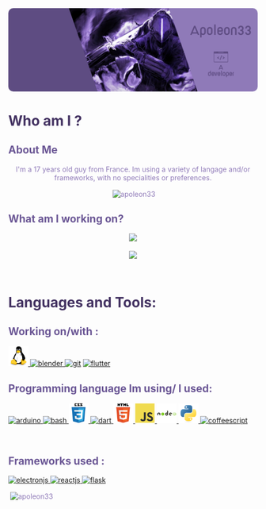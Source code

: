 <style>
    #banner{ border-radius: 10px; }

    h1{ color: #443362; }
    h2{ color:#6B5795; }

    p{ color: #8F7AB8; }

</style>

<img id="banner" src="https://raw.githubusercontent.com/apoleon33/apoleon33/main/assets/banner.png" alt="arduino" />

<br>

<h1>Who am I ?</h1>
<h2>About Me</h2>
<p align="center">
I'm a 17 years old guy from France. Im using a variety of langage and/or frameworks, with no specialities or preferences. 
</p>
<p align="center">&nbsp;<img align="center" src="https://github-readme-stats.vercel.app/api/top-langs/?username=apoleon33&layout=compact&theme=synthwave" alt="apoleon33" /></p>

<h2> What am I working on? </h2>
<p align="center">
<a href="https://github.com/apoleon33/M-A-P"><img src="https://github-readme-stats.vercel.app/api/pin/?username=apoleon33&repo=M-A-P&theme=synthwave"></a>
</p>
<p align="center">
<a href="https://github.com/apoleon33/cdtheque"><img align="center" src="https://github-readme-stats.vercel.app/api/pin/?username=apoleon33&repo=cdtheque&theme=synthwave"></p></a>

<br>

<h1 align="left">Languages and Tools:</h1>
<h2>Working on/with :</h2>
<a href="https://www.linux.org/" target="_blank"> <img src="https://raw.githubusercontent.com/devicons/devicon/master/icons/linux/linux-original.svg" alt="linux" width="40" height="40"/> </a> <a href="https://www.blender.org/" target="_blank"> <img src="https://download.blender.org/branding/community/blender_community_badge_white.svg" alt="blender" width="40" height="40"/> <a href="https://git-scm.com/" target="_blank"> <img src="https://www.vectorlogo.zone/logos/git-scm/git-scm-icon.svg" alt="git" width="40" height="40"/></a> <a href="https://flutter.dev" target="_blank"> <img src="https://www.vectorlogo.zone/logos/flutterio/flutterio-icon.svg" alt="flutter" width="40" height="40"/> </a>

<br>

<h2>Programming language Im using/ I used: </h2>
<p align="left"> 
<a href="https://www.arduino.cc/" target="_blank"> <img src="https://cdn.worldvectorlogo.com/logos/arduino-1.svg" alt="arduino" width="40" id="arduino" height="40"/> </a> 
<a href="https://www.gnu.org/software/bash/" target="_blank"> <img src="https://www.vectorlogo.zone/logos/gnu_bash/gnu_bash-icon.svg" alt="bash" width="40" height="40"/> </a>
<a href="https://www.w3schools.com/css/" target="_blank"> <img src="https://raw.githubusercontent.com/devicons/devicon/master/icons/css3/css3-original-wordmark.svg" alt="css3" width="40" height="40"/> </a> 
<a href="https://dart.dev" target="_blank"> <img src="https://www.vectorlogo.zone/logos/dartlang/dartlang-icon.svg" alt="dart" width="40" height="40"/> </a> 
<a href="https://www.w3.org/html/" target="_blank"> <img src="https://raw.githubusercontent.com/devicons/devicon/master/icons/html5/html5-original-wordmark.svg" alt="html5" width="40" height="40"/> </a> 
<a href="https://developer.mozilla.org/en-US/docs/Web/JavaScript" target="_blank"> <img src="https://raw.githubusercontent.com/devicons/devicon/master/icons/javascript/javascript-original.svg" alt="javascript" width="40" height="40"/> </a>  
<a href="https://nodejs.org" target="_blank"> <img src="https://raw.githubusercontent.com/devicons/devicon/master/icons/nodejs/nodejs-original-wordmark.svg" alt="nodejs" width="40" height="40"/> </a> 
<a href="https://www.python.org" target="_blank"> <img src="https://raw.githubusercontent.com/devicons/devicon/master/icons/python/python-original.svg" alt="python" width="40" height="40"/> </a> 
<a href="https://coffeescript.org/" target="_blank"> <img src="https://cdn.worldvectorlogo.com/logos/coffeescript.svg" alt="coffeescript" width="40" height="40"/> </a>
</p>


<br>

<h2>Frameworks used :</h2>

<a href="https://www.electronjs.org/" target="_blank"> <img src="https://cdn.worldvectorlogo.com/logos/electron-1.svg" alt="electronjs" width="40" height="40"/> </a> 
<a href="https://reactjs.com" target="_blank"> <img src="https://cdn.worldvectorlogo.com/logos/react-2.svg" alt="reactjs" width="40" height="40"/> </a>
<a href="https://flask.palletsprojects.com/en/2.0.x/" target="_blank"> <img src="https://cdn.worldvectorlogo.com/logos/flask.svg" alt="flask" width="40" height="40"/> </a>

<p>&nbsp;<img align="center" src="https://github-readme-stats.vercel.app/api/wakatime?username=@579&layout=compact&theme=synthwave" alt="apoleon33" /></p>
